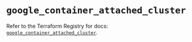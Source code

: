 # `google_container_attached_cluster`

Refer to the Terraform Registry for docs: [`google_container_attached_cluster`](https://registry.terraform.io/providers/hashicorp/google/6.29.0/docs/resources/container_attached_cluster).
